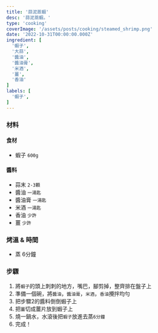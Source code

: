 ```yaml
---
title: '蒜泥蒸蝦'
desc: '蒜泥蒸蝦。'
type: 'cooking'
coverImage: '/assets/posts/cooking/steamed_shrimp.png'
date: '2022-10-31T00:00:00.000Z'
ingredient: [
  '蝦子',
  '大蒜',
  '醬油',
  '醬油膏',
  '米酒',
  '薑',
  '香油'
]
labels: [
  '蝦子',
]
---
```


### 材料


#### 食材

- 蝦子 `600g`

#### 醬料

- 蒜末 `2-3顆`
- 醬油 `一湯匙`
- 醬油膏 `一湯匙`
- 米酒 `一湯匙`
- 香油 `少許`
- 薑 `少許`

### 烤溫 & 時間

- 蒸 6分鐘
  

### 步驟

1. 將`蝦子`的頭上刺刺的地方，嘴巴，腳剪掉，整齊排在盤子上
2. 準備一個碗，將`醬油`，`醬油膏`，`米酒`，`香油`攪拌均勻
3. 把步驟2的醬料倒倒蝦子上
3. 把`薑`切成薑片放到蝦子上
4. 燒一鍋水，水滾後把`蝦子`放進去蒸`6分鐘`
5. 完成！
